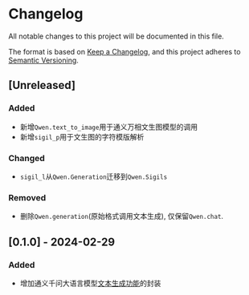 # Changelog

All notable changes to this project will be documented in this file.

The format is based on [Keep a Changelog](https://keepachangelog.com/en/1.1.0/),
and this project adheres to [Semantic Versioning](https://semver.org/spec/v2.0.0.html).

## [Unreleased]

### Added
- 新增`Qwen.text_to_image`用于通义万相文生图模型的调用
- 新增`sigil_p`用于文生图的字符模版解析


### Changed
- `sigil_l`从`Qwen.Generation`迁移到`Qwen.Sigils`


### Removed
- 删除`Qwen.generation`(原始格式调用文本生成), 仅保留`Qwen.chat`.


## [0.1.0] - 2024-02-29

### Added
- 增加通义千问大语言模型[文本生成功能](https://help.aliyun.com/zh/dashscope/developer-reference/quick-start)的封装
